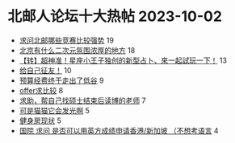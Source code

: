 # 北邮人论坛十大热帖 2023-10-02

- [求问北邮哪些竞赛比较强势](https://bbs.byr.cn/article/ACM_ICPC/101178) 19
- [北京有什么二次元氛围浓厚的地方](https://bbs.byr.cn/article/Talking/6401757) 18
- [【转】超神准！星座小王子独创的新型占卜、來一起試玩一下！](https://bbs.byr.cn/article/Constellations/326533) 13
- [给自己征友！](https://bbs.byr.cn/article/Friends/2045717) 10
- [预算经费终于走出了低谷](https://bbs.byr.cn/article/Picture/3351224) 9
- [offer求比较](https://bbs.byr.cn/article/Job/2196675) 8
- [求助，帮自己找硕士结束后读博的老师](https://bbs.byr.cn/article/AimGraduate/1227049) 7
- [可是猫猫它会发光啊](https://bbs.byr.cn/article/Photo/276562) 5
- [健身房现状](https://bbs.byr.cn/article/Gymnasium/120545) 5
- [国院 求问 是否可以用英方成绩申请香港/新加坡 （不想考语言](https://bbs.byr.cn/article/GoAbroad/394408) 4


